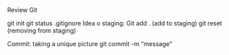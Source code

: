 Review Git

git init
git status
.gitignore
Idea o staging: 
    Git add . (add to staging)
    git reset (removing from staging)

Commit: taking a unique picture
   git commit -m "message"